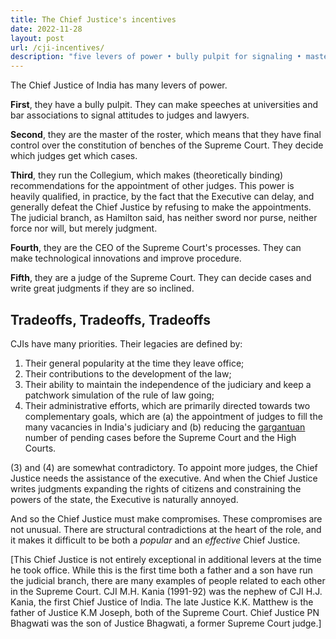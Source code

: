```yaml
---
title: The Chief Justice's incentives
date: 2022-11-28
layout: post
url: /cji-incentives/
description: "five levers of power • bully pulpit for signaling • master of the roster • collegium leadership • process innovation • judicial decision-making • structural tradeoffs between popularity and effectiveness • balancing judicial independence with executive cooperation"
---
```


The Chief Justice of India has many levers of power.

**First**, they have a bully pulpit. They can make speeches at universities and bar associations to signal attitudes to judges and lawyers.

**Second**, they are the master of the roster, which means that they have final control over the constitution of benches of the Supreme Court. They decide which judges get which cases.

**Third**, they run the Collegium, which makes (theoretically binding) recommendations for the appointment of other judges. This power is heavily qualified, in practice, by the fact that the Executive can delay, and generally defeat the Chief Justice by refusing to make the appointments. The judicial branch, as Hamilton said, has neither sword nor purse, neither force nor will, but merely judgment.

**Fourth**, they are the CEO of the Supreme Court's processes. They can make technological innovations and improve procedure.

**Fifth**, they are a judge of the Supreme Court. They can decide cases and write great judgments if they are so inclined.

## Tradeoffs, Tradeoffs, Tradeoffs

CJIs have many priorities. Their legacies are defined by:

1. Their general popularity at the time they leave office;
2. Their contributions to the development of the law;
3. Their ability to maintain the independence of the judiciary and keep a patchwork simulation of the rule of law going;
4. Their administrative efforts, which are primarily directed towards two complementary goals, which are (a) the appointment of judges to fill the many vacancies in India's judiciary and (b) reducing the [gargantuan](https://theleaflet.in/the-debate-around-pendency-in-the-supreme-court-needs-a-dash-of-empiricism/) number of pending cases before the Supreme Court and the High Courts.

(3) and (4) are somewhat contradictory. To appoint more judges, the Chief Justice needs the assistance of the executive. And when the Chief Justice writes judgments expanding the rights of citizens and constraining the powers of the state, the Executive is naturally annoyed.

And so the Chief Justice must make compromises. These compromises are not unusual. There are structural contradictions at the heart of the role, and it makes it difficult to be both a *popular* and an *effective* Chief Justice.

[This Chief Justice is not entirely exceptional in additional levers at the time he took office. While this is the first time both a father and a son have run the judicial branch, there are many examples of people related to each other in the Supreme Court. CJI M.H. Kania (1991-92) was the nephew of CJI H.J. Kania, the first Chief Justice of India. The late Justice K.K. Matthew is the father of Justice K.M Joseph, both of the Supreme Court. Chief Justice PN Bhagwati was the son of Justice Bhagwati, a former Supreme Court judge.]
